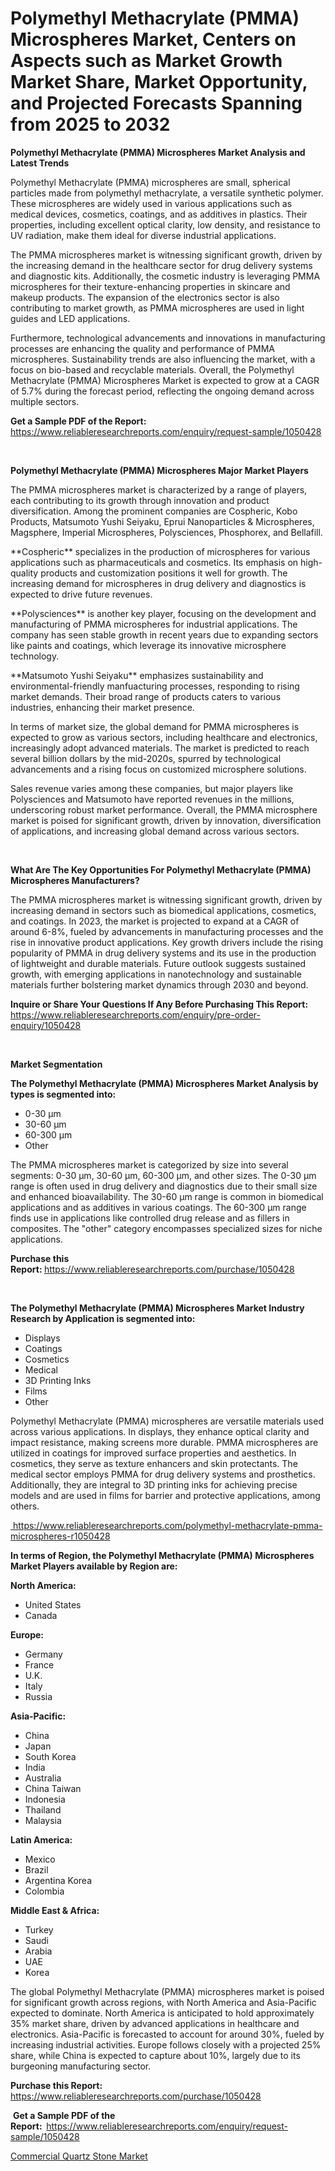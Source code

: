 <p><h1>Polymethyl Methacrylate (PMMA) Microspheres Market, Centers on Aspects such as Market Growth Market Share, Market Opportunity, and Projected Forecasts Spanning from 2025 to 2032</h1></p><p><strong>Polymethyl Methacrylate (PMMA) Microspheres Market Analysis and Latest Trends</strong></p>
<p><p>Polymethyl Methacrylate (PMMA) microspheres are small, spherical particles made from polymethyl methacrylate, a versatile synthetic polymer. These microspheres are widely used in various applications such as medical devices, cosmetics, coatings, and as additives in plastics. Their properties, including excellent optical clarity, low density, and resistance to UV radiation, make them ideal for diverse industrial applications.</p><p>The PMMA microspheres market is witnessing significant growth, driven by the increasing demand in the healthcare sector for drug delivery systems and diagnostic kits. Additionally, the cosmetic industry is leveraging PMMA microspheres for their texture-enhancing properties in skincare and makeup products. The expansion of the electronics sector is also contributing to market growth, as PMMA microspheres are used in light guides and LED applications. </p><p>Furthermore, technological advancements and innovations in manufacturing processes are enhancing the quality and performance of PMMA microspheres. Sustainability trends are also influencing the market, with a focus on bio-based and recyclable materials. Overall, the Polymethyl Methacrylate (PMMA) Microspheres Market is expected to grow at a CAGR of 5.7% during the forecast period, reflecting the ongoing demand across multiple sectors.</p></p>
<p><strong>Get a Sample PDF of the Report:&nbsp;</strong> <a href="https://www.reliableresearchreports.com/enquiry/request-sample/1050428?utm_campaign=3325&utm_medium=2&utm_source=Github&utm_content=ia&utm_term=25032025&utm_id=polymethyl-methacrylate-pmma-microspheres">https://www.reliableresearchreports.com/enquiry/request-sample/1050428</a></p>
<p>&nbsp;</p>
<p><strong>Polymethyl Methacrylate (PMMA) Microspheres Major Market Players</strong></p>
<p><p>The PMMA microspheres market is characterized by a range of players, each contributing to its growth through innovation and product diversification. Among the prominent companies are Cospheric, Kobo Products, Matsumoto Yushi Seiyaku, Eprui Nanoparticles & Microspheres, Magsphere, Imperial Microspheres, Polysciences, Phosphorex, and Bellafill.</p><p>**Cospheric** specializes in the production of microspheres for various applications such as pharmaceuticals and cosmetics. Its emphasis on high-quality products and customization positions it well for growth. The increasing demand for microspheres in drug delivery and diagnostics is expected to drive future revenues.</p><p>**Polysciences** is another key player, focusing on the development and manufacturing of PMMA microspheres for industrial applications. The company has seen stable growth in recent years due to expanding sectors like paints and coatings, which leverage its innovative microsphere technology.</p><p>**Matsumoto Yushi Seiyaku** emphasizes sustainability and environmental-friendly manfuacturing processes, responding to rising market demands. Their broad range of products caters to various industries, enhancing their market presence.</p><p>In terms of market size, the global demand for PMMA microspheres is expected to grow as various sectors, including healthcare and electronics, increasingly adopt advanced materials. The market is predicted to reach several billion dollars by the mid-2020s, spurred by technological advancements and a rising focus on customized microsphere solutions.</p><p>Sales revenue varies among these companies, but major players like Polysciences and Matsumoto have reported revenues in the millions, underscoring robust market performance. Overall, the PMMA microsphere market is poised for significant growth, driven by innovation, diversification of applications, and increasing global demand across various sectors.</p></p>
<p>&nbsp;</p>
<p><strong>What Are The Key Opportunities For Polymethyl Methacrylate (PMMA) Microspheres Manufacturers?</strong></p>
<p><p>The PMMA microspheres market is witnessing significant growth, driven by increasing demand in sectors such as biomedical applications, cosmetics, and coatings. In 2023, the market is projected to expand at a CAGR of around 6-8%, fueled by advancements in manufacturing processes and the rise in innovative product applications. Key growth drivers include the rising popularity of PMMA in drug delivery systems and its use in the production of lightweight and durable materials. Future outlook suggests sustained growth, with emerging applications in nanotechnology and sustainable materials further bolstering market dynamics through 2030 and beyond.</p></p>
<p><strong>Inquire or Share Your Questions If Any Before Purchasing This Report:</strong> <a href="https://www.reliableresearchreports.com/enquiry/pre-order-enquiry/1050428?utm_campaign=3325&utm_medium=2&utm_source=Github&utm_content=ia&utm_term=25032025&utm_id=polymethyl-methacrylate-pmma-microspheres">https://www.reliableresearchreports.com/enquiry/pre-order-enquiry/1050428</a></p>
<p>&nbsp;</p>
<p><strong>Market Segmentation</strong></p>
<p><strong>The Polymethyl Methacrylate (PMMA) Microspheres Market Analysis by types is segmented into:</strong></p>
<p><ul><li>0-30 μm</li><li>30-60 μm</li><li>60-300 μm</li><li>Other</li></ul></p>
<p><p>The PMMA microspheres market is categorized by size into several segments: 0-30 μm, 30-60 μm, 60-300 μm, and other sizes. The 0-30 μm range is often used in drug delivery and diagnostics due to their small size and enhanced bioavailability. The 30-60 μm range is common in biomedical applications and as additives in various coatings. The 60-300 μm range finds use in applications like controlled drug release and as fillers in composites. The "other" category encompasses specialized sizes for niche applications.</p></p>
<p><strong>Purchase this Report:&nbsp;</strong><a href="https://www.reliableresearchreports.com/purchase/1050428?utm_campaign=3325&utm_medium=2&utm_source=Github&utm_content=ia&utm_term=25032025&utm_id=polymethyl-methacrylate-pmma-microspheres">https://www.reliableresearchreports.com/purchase/1050428</a></p>
<p>&nbsp;</p>
<p><strong>The Polymethyl Methacrylate (PMMA) Microspheres Market Industry Research by Application is segmented into:</strong></p>
<p><ul><li>Displays</li><li>Coatings</li><li>Cosmetics</li><li>Medical</li><li>3D Printing Inks</li><li>Films</li><li>Other</li></ul></p>
<p><p>Polymethyl Methacrylate (PMMA) microspheres are versatile materials used across various applications. In displays, they enhance optical clarity and impact resistance, making screens more durable. PMMA microspheres are utilized in coatings for improved surface properties and aesthetics. In cosmetics, they serve as texture enhancers and skin protectants. The medical sector employs PMMA for drug delivery systems and prosthetics. Additionally, they are integral to 3D printing inks for achieving precise models and are used in films for barrier and protective applications, among others.</p></p>
<p><a href="https://www.reliableresearchreports.com/polymethyl-methacrylate-pmma-microspheres-r1050428?utm_campaign=3325&utm_medium=2&utm_source=Github&utm_content=ia&utm_term=25032025&utm_id=polymethyl-methacrylate-pmma-microspheres">&nbsp;https://www.reliableresearchreports.com/polymethyl-methacrylate-pmma-microspheres-r1050428</a></p>
<p><strong>In terms of Region, the Polymethyl Methacrylate (PMMA) Microspheres Market Players available by Region are:</strong></p>
<p>
    <p> <strong> North America: </strong>
        <ul>
            <li>United States</li>
            <li>Canada</li>
        </ul>
        </p> 
    <p> <strong> Europe: </strong>
        <ul>
            <li>Germany</li>
            <li>France</li>
            <li>U.K.</li>
            <li>Italy</li>
            <li>Russia</li>
        </ul>
        </p> 
    <p> <strong> Asia-Pacific: </strong>
        <ul>
            <li>China</li>
            <li>Japan</li>
            <li>South Korea</li>
            <li>India</li>
            <li>Australia</li>
            <li>China Taiwan</li>
            <li>Indonesia</li>
            <li>Thailand</li>
            <li>Malaysia</li>
        </ul>
        </p> 
    <p> <strong> Latin America: </strong>
        <ul>
            <li>Mexico</li>
            <li>Brazil</li>
            <li>Argentina Korea</li>
            <li>Colombia</li>
        </ul>
        </p> 
    <p> <strong> Middle East & Africa: </strong>
        <ul>
            <li>Turkey</li>
            <li>Saudi</li>
            <li>Arabia</li>
            <li>UAE</li>
            <li>Korea</li>
        </ul>
    </p>
    </p>
<p><p>The global Polymethyl Methacrylate (PMMA) microspheres market is poised for significant growth across regions, with North America and Asia-Pacific expected to dominate. North America is anticipated to hold approximately 35% market share, driven by advanced applications in healthcare and electronics. Asia-Pacific is forecasted to account for around 30%, fueled by increasing industrial activities. Europe follows closely with a projected 25% share, while China is expected to capture about 10%, largely due to its burgeoning manufacturing sector.</p></p>
<p><strong>Purchase this Report: </strong><a href="https://www.reliableresearchreports.com/purchase/1050428?utm_campaign=3325&utm_medium=2&utm_source=Github&utm_content=ia&utm_term=25032025&utm_id=polymethyl-methacrylate-pmma-microspheres">https://www.reliableresearchreports.com/purchase/1050428</a></p>
<p>&nbsp;<strong>Get a Sample PDF of the Report:&nbsp;&nbsp;</strong><a href="https://www.reliableresearchreports.com/enquiry/request-sample/1050428?utm_campaign=3325&utm_medium=2&utm_source=Github&utm_content=ia&utm_term=25032025&utm_id=polymethyl-methacrylate-pmma-microspheres">https://www.reliableresearchreports.com/enquiry/request-sample/1050428</a></p>
<p><strong></strong></p>
<p><p><a href="https://github.com/saoneubeh8/Market-Research-Report-List-1/blob/main/commercial-quartz-stone-market.md?utm_campaign=3325&utm_medium=2&utm_source=Github&utm_content=ia&utm_term=25032025&utm_id=polymethyl-methacrylate-pmma-microspheres">Commercial Quartz Stone Market</a></p></p>